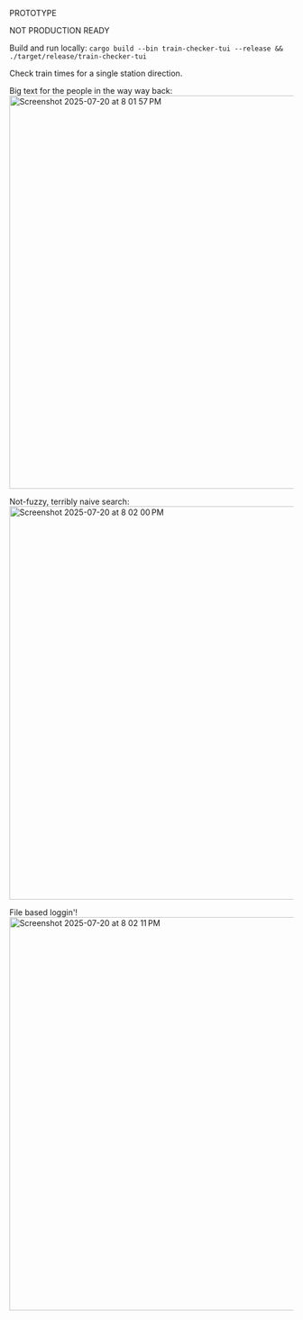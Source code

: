 PROTOTYPE

NOT PRODUCTION READY

Build and run locally:
`cargo build --bin train-checker-tui --release && ./target/release/train-checker-tui`

Check train times for a single station direction.

Big text for the people in the way way back:
<img width="897" height="698" alt="Screenshot 2025-07-20 at 8 01 57 PM" src="https://github.com/user-attachments/assets/10653601-def7-48a9-b8f2-2c73a868de23" />

Not-fuzzy, terribly naive search:
<img width="897" height="698" alt="Screenshot 2025-07-20 at 8 02 00 PM" src="https://github.com/user-attachments/assets/926f9e60-995e-4795-ab06-663064270dfa" />

File based loggin'!
<img width="897" height="698" alt="Screenshot 2025-07-20 at 8 02 11 PM" src="https://github.com/user-attachments/assets/35f2d984-7366-47e3-8e3b-94e2eaf060c5" />
